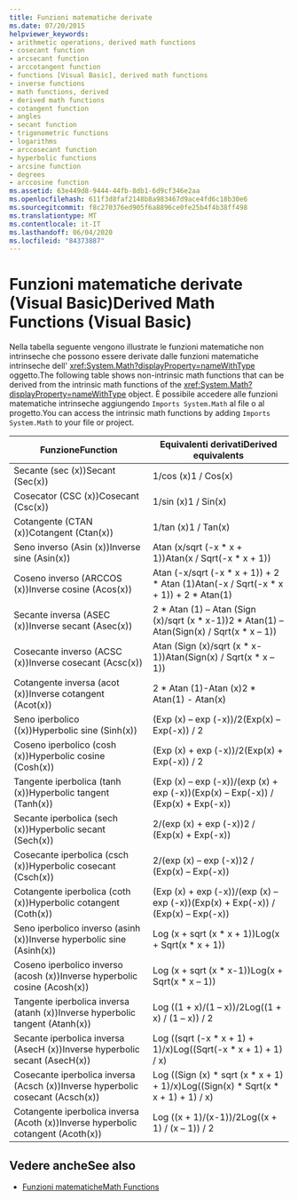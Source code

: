 ```yaml
---
title: Funzioni matematiche derivate
ms.date: 07/20/2015
helpviewer_keywords:
- arithmetic operations, derived math functions
- cosecant function
- arcsecant function
- arccotangent function
- functions [Visual Basic], derived math functions
- inverse functions
- math functions, derived
- derived math functions
- cotangent function
- angles
- secant function
- trigonometric functions
- logarithms
- arccosecant function
- hyperbolic functions
- arcsine function
- degrees
- arccosine function
ms.assetid: 63e449d8-9444-44fb-8db1-6d9cf346e2aa
ms.openlocfilehash: 611f3d8faf2148b8a983467d9ace4fd6c18b30e6
ms.sourcegitcommit: f8c270376ed905f6a8896ce0fe25b4f4b38ff498
ms.translationtype: MT
ms.contentlocale: it-IT
ms.lasthandoff: 06/04/2020
ms.locfileid: "84373887"
---
```

# <a name="derived-math-functions-visual-basic"></a><span data-ttu-id="9de04-102">Funzioni matematiche derivate (Visual Basic)</span><span class="sxs-lookup"><span data-stu-id="9de04-102">Derived Math Functions (Visual Basic)</span></span>
<span data-ttu-id="9de04-103">Nella tabella seguente vengono illustrate le funzioni matematiche non intrinseche che possono essere derivate dalle funzioni matematiche intrinseche dell' <xref:System.Math?displayProperty=nameWithType> oggetto.</span><span class="sxs-lookup"><span data-stu-id="9de04-103">The following table shows non-intrinsic math functions that can be derived from the intrinsic math functions of the <xref:System.Math?displayProperty=nameWithType> object.</span></span> <span data-ttu-id="9de04-104">È possibile accedere alle funzioni matematiche intrinseche aggiungendo `Imports System.Math` al file o al progetto.</span><span class="sxs-lookup"><span data-stu-id="9de04-104">You can access the intrinsic math functions by adding `Imports System.Math` to your file or project.</span></span>  
  
|<span data-ttu-id="9de04-105">Funzione</span><span class="sxs-lookup"><span data-stu-id="9de04-105">Function</span></span>|<span data-ttu-id="9de04-106">Equivalenti derivati</span><span class="sxs-lookup"><span data-stu-id="9de04-106">Derived equivalents</span></span>|  
|--------------|-------------------------|  
|<span data-ttu-id="9de04-107">Secante (sec (x))</span><span class="sxs-lookup"><span data-stu-id="9de04-107">Secant (Sec(x))</span></span>|<span data-ttu-id="9de04-108">1/cos (x)</span><span class="sxs-lookup"><span data-stu-id="9de04-108">1 / Cos(x)</span></span>|  
|<span data-ttu-id="9de04-109">Cosecator (CSC (x))</span><span class="sxs-lookup"><span data-stu-id="9de04-109">Cosecant (Csc(x))</span></span>|<span data-ttu-id="9de04-110">1/sin (x)</span><span class="sxs-lookup"><span data-stu-id="9de04-110">1 / Sin(x)</span></span>|  
|<span data-ttu-id="9de04-111">Cotangente (CTAN (x))</span><span class="sxs-lookup"><span data-stu-id="9de04-111">Cotangent (Ctan(x))</span></span>|<span data-ttu-id="9de04-112">1/tan (x)</span><span class="sxs-lookup"><span data-stu-id="9de04-112">1 / Tan(x)</span></span>|  
|<span data-ttu-id="9de04-113">Seno inverso (Asin (x))</span><span class="sxs-lookup"><span data-stu-id="9de04-113">Inverse sine (Asin(x))</span></span>|<span data-ttu-id="9de04-114">Atan (x/sqrt (-x \* x + 1))</span><span class="sxs-lookup"><span data-stu-id="9de04-114">Atan(x / Sqrt(-x \* x + 1))</span></span>|  
|<span data-ttu-id="9de04-115">Coseno inverso (ARCCOS (x))</span><span class="sxs-lookup"><span data-stu-id="9de04-115">Inverse cosine (Acos(x))</span></span>|<span data-ttu-id="9de04-116">Atan (-x/sqrt (-x \* x + 1)) + 2 \* Atan (1)</span><span class="sxs-lookup"><span data-stu-id="9de04-116">Atan(-x / Sqrt(-x \* x + 1)) + 2 \* Atan(1)</span></span>|  
|<span data-ttu-id="9de04-117">Secante inversa (ASEC (x))</span><span class="sxs-lookup"><span data-stu-id="9de04-117">Inverse secant (Asec(x))</span></span>|<span data-ttu-id="9de04-118">2 \* Atan (1) – Atan (Sign (x)/sqrt (x \* x-1))</span><span class="sxs-lookup"><span data-stu-id="9de04-118">2 \* Atan(1) – Atan(Sign(x) / Sqrt(x \* x – 1))</span></span>|  
|<span data-ttu-id="9de04-119">Cosecante inverso (ACSC (x))</span><span class="sxs-lookup"><span data-stu-id="9de04-119">Inverse cosecant (Acsc(x))</span></span>|<span data-ttu-id="9de04-120">Atan (Sign (x)/sqrt (x \* x-1))</span><span class="sxs-lookup"><span data-stu-id="9de04-120">Atan(Sign(x) / Sqrt(x \* x – 1))</span></span>|  
|<span data-ttu-id="9de04-121">Cotangente inversa (acot (x))</span><span class="sxs-lookup"><span data-stu-id="9de04-121">Inverse cotangent (Acot(x))</span></span>|<span data-ttu-id="9de04-122">2 \* Atan (1)-Atan (x)</span><span class="sxs-lookup"><span data-stu-id="9de04-122">2 \* Atan(1) - Atan(x)</span></span>|  
|<span data-ttu-id="9de04-123">Seno iperbolico ((x))</span><span class="sxs-lookup"><span data-stu-id="9de04-123">Hyperbolic sine (Sinh(x))</span></span>|<span data-ttu-id="9de04-124">(Exp (x) – exp (-x))/2</span><span class="sxs-lookup"><span data-stu-id="9de04-124">(Exp(x) – Exp(-x)) / 2</span></span>|  
|<span data-ttu-id="9de04-125">Coseno iperbolico (cosh (x))</span><span class="sxs-lookup"><span data-stu-id="9de04-125">Hyperbolic cosine (Cosh(x))</span></span>|<span data-ttu-id="9de04-126">(Exp (x) + exp (-x))/2</span><span class="sxs-lookup"><span data-stu-id="9de04-126">(Exp(x) + Exp(-x)) / 2</span></span>|  
|<span data-ttu-id="9de04-127">Tangente iperbolica (tanh (x))</span><span class="sxs-lookup"><span data-stu-id="9de04-127">Hyperbolic tangent (Tanh(x))</span></span>|<span data-ttu-id="9de04-128">(Exp (x) – exp (-x))/(exp (x) + exp (-x))</span><span class="sxs-lookup"><span data-stu-id="9de04-128">(Exp(x) – Exp(-x)) / (Exp(x) + Exp(-x))</span></span>|  
|<span data-ttu-id="9de04-129">Secante iperbolica (sech (x))</span><span class="sxs-lookup"><span data-stu-id="9de04-129">Hyperbolic secant (Sech(x))</span></span>|<span data-ttu-id="9de04-130">2/(exp (x) + exp (-x))</span><span class="sxs-lookup"><span data-stu-id="9de04-130">2 / (Exp(x) + Exp(-x))</span></span>|  
|<span data-ttu-id="9de04-131">Cosecante iperbolica (csch (x))</span><span class="sxs-lookup"><span data-stu-id="9de04-131">Hyperbolic cosecant (Csch(x))</span></span>|<span data-ttu-id="9de04-132">2/(exp (x) – exp (-x))</span><span class="sxs-lookup"><span data-stu-id="9de04-132">2 / (Exp(x) – Exp(-x))</span></span>|  
|<span data-ttu-id="9de04-133">Cotangente iperbolica (coth (x))</span><span class="sxs-lookup"><span data-stu-id="9de04-133">Hyperbolic cotangent (Coth(x))</span></span>|<span data-ttu-id="9de04-134">(Exp (x) + exp (-x))/(exp (x) – exp (-x))</span><span class="sxs-lookup"><span data-stu-id="9de04-134">(Exp(x) + Exp(-x)) / (Exp(x) – Exp(-x))</span></span>|  
|<span data-ttu-id="9de04-135">Seno iperbolico inverso (asinh (x))</span><span class="sxs-lookup"><span data-stu-id="9de04-135">Inverse hyperbolic sine (Asinh(x))</span></span>|<span data-ttu-id="9de04-136">Log (x + sqrt (x \* x + 1))</span><span class="sxs-lookup"><span data-stu-id="9de04-136">Log(x + Sqrt(x \* x + 1))</span></span>|  
|<span data-ttu-id="9de04-137">Coseno iperbolico inverso (acosh (x))</span><span class="sxs-lookup"><span data-stu-id="9de04-137">Inverse hyperbolic cosine (Acosh(x))</span></span>|<span data-ttu-id="9de04-138">Log (x + sqrt (x \* x-1))</span><span class="sxs-lookup"><span data-stu-id="9de04-138">Log(x + Sqrt(x \* x – 1))</span></span>|  
|<span data-ttu-id="9de04-139">Tangente iperbolica inversa (atanh (x))</span><span class="sxs-lookup"><span data-stu-id="9de04-139">Inverse hyperbolic tangent (Atanh(x))</span></span>|<span data-ttu-id="9de04-140">Log ((1 + x)/(1 – x))/2</span><span class="sxs-lookup"><span data-stu-id="9de04-140">Log((1 + x) / (1 – x)) / 2</span></span>|  
|<span data-ttu-id="9de04-141">Secante iperbolica inversa (AsecH (x))</span><span class="sxs-lookup"><span data-stu-id="9de04-141">Inverse hyperbolic secant (AsecH(x))</span></span>|<span data-ttu-id="9de04-142">Log ((sqrt (-x \* x + 1) + 1)/x)</span><span class="sxs-lookup"><span data-stu-id="9de04-142">Log((Sqrt(-x \* x + 1) + 1) / x)</span></span>|  
|<span data-ttu-id="9de04-143">Cosecante iperbolica inversa (Acsch (x))</span><span class="sxs-lookup"><span data-stu-id="9de04-143">Inverse hyperbolic cosecant (Acsch(x))</span></span>|<span data-ttu-id="9de04-144">Log ((Sign (x) \* sqrt (x \* x + 1) + 1)/x)</span><span class="sxs-lookup"><span data-stu-id="9de04-144">Log((Sign(x) \* Sqrt(x \* x + 1) + 1) / x)</span></span>|  
|<span data-ttu-id="9de04-145">Cotangente iperbolica inversa (Acoth (x))</span><span class="sxs-lookup"><span data-stu-id="9de04-145">Inverse hyperbolic cotangent (Acoth(x))</span></span>|<span data-ttu-id="9de04-146">Log ((x + 1)/(x-1))/2</span><span class="sxs-lookup"><span data-stu-id="9de04-146">Log((x + 1) / (x – 1)) / 2</span></span>|  
  
## <a name="see-also"></a><span data-ttu-id="9de04-147">Vedere anche</span><span class="sxs-lookup"><span data-stu-id="9de04-147">See also</span></span>

- [<span data-ttu-id="9de04-148">Funzioni matematiche</span><span class="sxs-lookup"><span data-stu-id="9de04-148">Math Functions</span></span>](../functions/math-functions.md)
